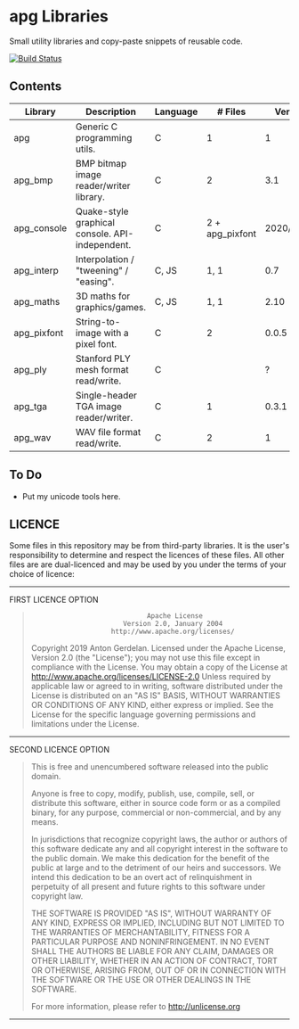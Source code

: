 # apg Libraries

Small utility libraries and copy-paste snippets of reusable code.

[![Build Status](https://travis-ci.com/capnramses/apg.svg?branch=master)](https://travis-ci.com/capnramses/apg)

## Contents

| Library     | Description                                     | Language | # Files         | Version    | Fuzzed                                        |
| ----------- | ----------------------------------------------- | -------- | --------------- | ---------- | --------------------------------------------- |
| apg         | Generic C programming utils.                    | C        | 1               | 1          | No                                            |
| apg_bmp     | BMP bitmap image reader/writer library.         | C        | 2               | 3.1        | Yes - [AFL](https://lcamtuf.coredump.cx/afl/) |
| apg_console | Quake-style graphical console. API-independent. | C        | 2 + apg_pixfont | 2020/01/06 | No                                            |
| apg_interp  | Interpolation / "tweening" / "easing".          | C, JS    | 1, 1            | 0.7        | No                                            |
| apg_maths   | 3D maths for graphics/games.                    | C, JS    | 1, 1            | 2.10       | No                                            |
| apg_pixfont | String-to-image with a pixel font.              | C        | 2               | 0.0.5      | No                                            |
| apg_ply     | Stanford PLY mesh format read/write.            | C        |                 | ?          | No                                            |
| apg_tga     | Single-header TGA image reader/writer.          | C        | 1               | 0.3.1      | No                                            |
| apg_wav     | WAV file format read/write.                     | C        | 2               | 1          | No                                            |

## To Do

* Put my unicode tools here.

## LICENCE

Some files in this repository may be from third-party libraries.
It is the user's responsibility to determine and respect the licences of these files.
All other files are are dual-licenced and may be used by you under the terms of your
choice of licence:

-------------------------------------------------------------------------------------
FIRST LICENCE OPTION

>                                  Apache License
>                            Version 2.0, January 2004
>                         http://www.apache.org/licenses/
>    Copyright 2019 Anton Gerdelan.
>    Licensed under the Apache License, Version 2.0 (the "License");
>    you may not use this file except in compliance with the License.
>    You may obtain a copy of the License at
>        http://www.apache.org/licenses/LICENSE-2.0
>    Unless required by applicable law or agreed to in writing, software
>    distributed under the License is distributed on an "AS IS" BASIS,
>    WITHOUT WARRANTIES OR CONDITIONS OF ANY KIND, either express or implied.
>    See the License for the specific language governing permissions and
>    limitations under the License.
-------------------------------------------------------------------------------------
SECOND LICENCE OPTION

> This is free and unencumbered software released into the public domain.
>
> Anyone is free to copy, modify, publish, use, compile, sell, or
> distribute this software, either in source code form or as a compiled
> binary, for any purpose, commercial or non-commercial, and by any
> means.
> 
> In jurisdictions that recognize copyright laws, the author or authors
> of this software dedicate any and all copyright interest in the
> software to the public domain. We make this dedication for the benefit
> of the public at large and to the detriment of our heirs and
> successors. We intend this dedication to be an overt act of
> relinquishment in perpetuity of all present and future rights to this
> software under copyright law.
> 
> THE SOFTWARE IS PROVIDED "AS IS", WITHOUT WARRANTY OF ANY KIND,
> EXPRESS OR IMPLIED, INCLUDING BUT NOT LIMITED TO THE WARRANTIES OF
> MERCHANTABILITY, FITNESS FOR A PARTICULAR PURPOSE AND NONINFRINGEMENT.
> IN NO EVENT SHALL THE AUTHORS BE LIABLE FOR ANY CLAIM, DAMAGES OR
> OTHER LIABILITY, WHETHER IN AN ACTION OF CONTRACT, TORT OR OTHERWISE,
> ARISING FROM, OUT OF OR IN CONNECTION WITH THE SOFTWARE OR THE USE OR
> OTHER DEALINGS IN THE SOFTWARE.
> 
> For more information, please refer to <http://unlicense.org>
-------------------------------------------------------------------------------------
